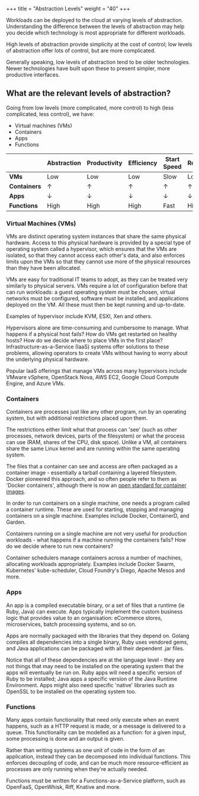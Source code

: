+++
title = "Abstraction Levels"
weight = "40"
+++

Workloads can be deployed to the cloud at varying levels of abstraction. Understanding the difference between the levels of abstraction may help you decide which technology is most appropriate for different workloads.

High levels of abstraction provide simplicity at the cost of control; low levels of abstraction offer lots of control, but are more complicated.

Generally speaking, low levels of abstraction tend to be older technologies. Newer technologies have built upon these to present simpler, more productive interfaces.

## What are the relevant levels of abstraction?

Going from low levels (more complicated, more control) to high (less complicated, less control), we have:

* Virtual machines (VMs)
* Containers
* Apps
* Functions

|                | Abstraction | Productivity | Efficiency | Start Speed | Restrictiveness |
|----------------|-------------|--------------|------------|-------------|-----------------|
| **VMs**        | Low         | Low          | Low        | Slow        | Low             |
| **Containers** | ↑           | ↑            | ↑          | ↑           | ↑               |
| **Apps**       | ↓           | ↓            | ↓          | ↓           | ↓               |
| **Functions**  | High        | High         | High       | Fast        | High            |

### Virtual Machines (VMs)

VMs are distinct operating system instances that share the same physical hardware. Access to this physical hardware is provided by a special type of operating system called a hypervisor, which ensures that the VMs are isolated, so that they cannot access each other's data, and also enforces limits upon the VMs so that they cannot use more of the physical resources than they have been allocated.

VMs are easy for traditional IT teams to adopt, as they can be treated very similarly to physical servers. VMs require a lot of configuration before that can run workloads: a guest operating system must be chosen, virtual networks must be configured, software must be installed, and applications deployed on the VM. All these must then be kept running and up-to-date.

Examples of hypervisor include KVM, ESXI, Xen and others.

Hypervisors alone are time-consuming and cumbersome to manage. What happens if a physical host fails? How do VMs get restarted on healthy hosts? How do we decide where to place VMs in the first place? Infrastructure-as-a-Service (IaaS) systems offer solutions to these problems, allowing operators to create VMs without having to worry about the underlying physical hardware.

Popular IaaS offerings that manage VMs across many hypervisors include VMware vSphere, OpenStack Nova, AWS EC2, Google Cloud Compute Engine, and Azure VMs.

### Containers

Containers are processes just like any other program, run by an operating system, but with additional restrictions placed upon them.

The restrictions either limit what that process can 'see' (such as other processes, network devices, parts of the filesystem) or what the process can use (RAM, shares of the CPU, disk space). Unlike a VM, all containers share the same Linux kernel and are running within the same operating system.

The files that a container can see and access are often packaged as a container image - essentially a tarball containing a layered filesystem. Docker pioneered this approach, and so often people refer to them as 'Docker containers', although there is now an [open standard for container images](https://github.com/opencontainers/image-spec).

In order to run containers on a single machine, one needs a program called a container runtime. These are used for starting, stopping and managing containers on a single machine. Examples include Docker, ContainerD, and Garden.

Containers running on a single machine are not very useful for production workloads - what happens if a machine running the containers fails? How do we decide where to run new containers?

Container schedulers manage containers across a number of machines, allocating workloads appropriately. Examples include Docker Swarm, Kubernetes' kube-scheduler, Cloud Foundry's Diego, Apache Mesos and more.

### Apps

An app is a compiled executable binary, or a set of files that a runtime (ie Ruby, Java) can execute. Apps typically implement the custom business logic that provides value to an organisation: eCommerce stores, microservices, batch processing systems, and so on.

Apps are normally packaged with the libraries that they depend on. Golang compiles all dependencies into a single binary, Ruby uses vendored gems, and Java applications can be packaged with all their dependent .jar files.

Notice that all of these dependencies are at the language level - they are not things that may need to be installed on the operating system that the apps will eventually be run on. Ruby apps will need a specific version of Ruby to be installed; Java apps a specific version of the Java Runtime Environment. Apps might also need specific 'native' libraries such as OpenSSL to be installed on the operating system too.

### Functions

Many apps contain functionality that need only execute when an event happens, such as a HTTP request is made, or a message is delivered to a queue. This functionality can be modelled as a function: for a given input, some processing is done and an output is given.

Rather than writing systems as one unit of code in the form of an application, instead they can be decomposed into individual functions. This enforces decoupling of code, and can be much more resource-efficient as processes are only running when they're actually needed.

Functions must be written for a Functions-as-a-Service platform, such as OpenFaaS, OpenWhisk, Riff, Knative and more.



